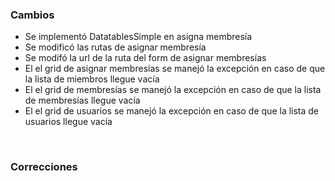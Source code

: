 <h3>Cambios</h3>
<ul>
    <li>Se implementó DatatablesSimple en asigna membresía</li>
    <li>Se modificó las rutas de asignar membresía</li>
    <li>Se modifó la url de la ruta del form de asignar membresías</li>
    <li>El el grid de asignar membresías se manejó la excepción en caso de que la lista de miembros llegue vacía</li>
    <li>El el grid de membresías se manejó la excepción en caso de que la lista de membresías llegue vacía</li>
    <li>El el grid de usuarios se manejó la excepción en caso de que la lista de usuarios llegue vacía</li>
</ul>
</br>
<h3>Correcciones</h3>
<ul>
</ul>